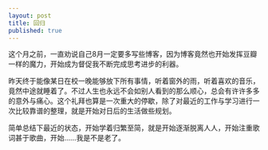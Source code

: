 ```yaml
---
layout: post
title: 回归
published: true
---
```


这个月之前，一直劝说自己8月一定要多写些博客，因为博客竟然也开始发挥豆瓣一样的魔力，开始成为督促我不断完成思考进步的利器。

昨天终于能像某日在校一晚能够放下所有事情，听着窗外的雨，听着喜欢的音乐，竟然中途就睡着了。不过人生也永远不会如别人看到的那么顺心，总会有许许多多的意外与痛心。这个礼拜也算是一次重大的停歇，除了对最近的工作与学习进行一次比较靠谱的整理，就是开始对日后的生活做些规划。

简单总结下最近的状态，开始学着归繁至简，就是开始逐渐脱离人人，开始注重歌词甚于歌曲，开始……我是不是老了。
